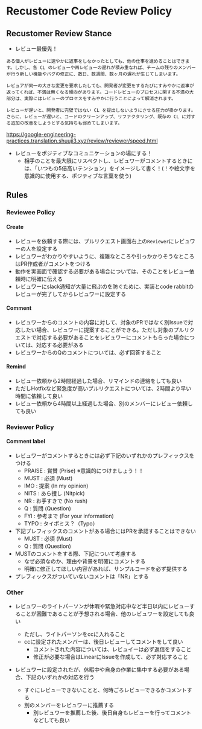 # Recustomer Code Review Policy

## Recustomer Review Stance
- レビュー最優先！
```
ある個人がレビューに速やかに返事をしなかったとしても、他の仕事を進めることはできます。しかし、各 CL のレビューや再レビューの遅れが積み重なれば、チームの残りのメンバーが行う新しい機能やバグの修正に、数日、数週間、数ヶ月の遅れが生じてしまいます。
```
```
レビュアが同一の大きな変更を要求したしても、開発者が変更をするたびにすみやかに返事が返ってくれば、不満は無くなる傾向があります。コードレビューのプロセスに関する不満の大部分は、実際にはレビューのプロセスをすみやかに行うことによって解消されます。
```
```
レビューが遅いと、開発者に完璧ではない CL を提出しないようにさせる圧力が掛かります。さらに、レビューが遅いと、コードのクリーンアップ、リファクタリング、既存の CL に対する追加の改善をしようとする気持ちも弱めてしまいます。
```
https://google-engineering-practices.translation.shuuji3.xyz/review/reviewer/speed.html

- レビューをポジティブなコミュニケーションの場にする！
    - 相手のことを最大限にリスペクトし、レビュワーがコメントするときには、「いつもの5倍高いテンション」をイメージして書く！(！や絵文字を意識的に使用する、ポジティブな言葉を使う)


## Rules
### Reviewee Policy
#### Create 
- レビューを依頼する際には、プルリクエスト画面右上の`Reviewer`にレビュワーの人を設定する
- レビュワーがわかりやすいように、複雑なところや引っかかりそうなところはPR作成者がコメントをつける
- 動作を実画面で確認する必要がある場合については、そのことをレビュー依頼時に明確に伝える
- レビュワーにslack通知が大量に飛ぶのを防ぐために、実装とcode rabbitのレビューが完了してからレビュワーに設定する

#### Comment
- レビュワーからのコメントの内容に対して、対象のPRではなく別Issueで対応したい場合、レビュワーに提案することができる。ただし対象のプルリクエストで対応する必要があることをレビュワーにコメントもらった場合については、対応する必要がある
- レビュワーからのQのコメントについては、必ず回答すること

#### Remind
- レビュー依頼から2時間経過した場合、リマインドの連絡をしても良い
- ただしHotfixなど緊急度が高いプルリクエストについては、2時間より早い時間に依頼して良い
- レビュー依頼から4時間以上経過した場合、別のメンバーにレビュー依頼しても良い

### Reviewer Policy
#### Comment label
- レビュワーがコメントするときには必ず下記のいずれかのプレフィックスをつける
    - PRAISE : 賞賛 (Prise) ※意識的につけましょう！！
    - MUST : 必須 (Must)
    - IMO : 提案 (In my opinion)
    - NITS : あら捜し (Nitpick)
    - NR : お手すきで (No rush)
    - Q : 質問 (Question)
    - FYI : 参考まで (For your information) 
    - TYPO : タイポミス？（Typo）
- 下記プレフィックスのコメントがある場合にはPRを承認することはできない
    - MUST : 必須 (Must)
    - Q : 質問 (Question)
- MUSTのコメントをする際、下記について考慮する
    - なぜ必須なのか、理由や背景を明確にコメントする
    - 明確に修正してほしい内容があれば、サンプルコードを必ず提供する
- プレフィックスがついていないコメントは「NR」とする

### Other
- レビュワーのライトパーソンが休暇や緊急対応中など半日以内にレビューすることが困難であることが予想される場合、他のレビュワーを設定しても良い
    - ただし、ライトパーソンをccに入れること
    - ccに設定されたメンバーは、後日レビューしてコメントをして良い
        - コメントされた内容については、レビュイーは必ず返信をすること
        - 修正が必要な場合はLinearにIssueを作成して、必ず対応すること

- レビュワーに設定されたが、休暇中や自身の作業に集中する必要がある場合、下記のいずれかの対応を行う
    - すぐにレビューできないことと、何時ごろレビューできるかコメントする
    - 別のメンバーをレビュワーに推薦する
        - 別レビュワーを推薦した後、後日自身もレビューを行ってコメントなどしても良い
